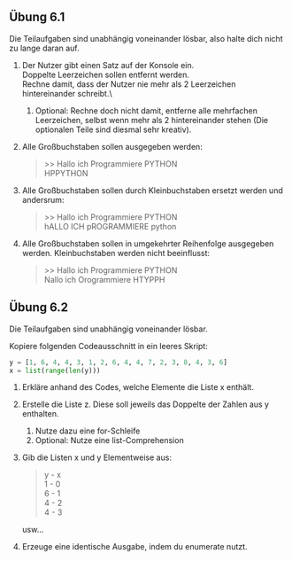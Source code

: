 
## Übung 6.1

Die Teilaufgaben sind unabhängig voneinander lösbar, also halte dich nicht zu lange daran auf.

1. Der Nutzer gibt einen Satz auf der Konsole ein.\
Doppelte Leerzeichen sollen entfernt werden. \
Rechne damit, dass der Nutzer nie mehr als 2 Leerzeichen hintereinander schreibt.\
    1. Optional: Rechne doch nicht damit, entferne alle mehrfachen Leerzeichen, selbst wenn mehr als 2 hintereinander stehen (Die optionalen Teile sind diesmal sehr kreativ).
2. Alle Großbuchstaben sollen ausgegeben werden:
    > \>> Hallo ich Programmiere PYTHON\
    HPPYTHON

3. Alle Großbuchstaben sollen durch Kleinbuchstaben ersetzt werden und andersrum:
    > \>> Hallo ich Programmiere PYTHON\
    hALLO ICH pROGRAMMIERE python

4. Alle Großbuchstaben sollen in umgekehrter Reihenfolge ausgegeben werden. Kleinbuchstaben werden nicht beeinflusst:
    > \>> Hallo ich Programmiere PYTHON\
    Nallo ich Orogrammiere HTYPPH



## Übung 6.2

Die Teilaufgaben sind unabhängig voneinander lösbar.

Kopiere folgenden Codeausschnitt in ein leeres Skript:
```py
y = [1, 6, 4, 4, 3, 1, 2, 6, 4, 4, 7, 2, 3, 8, 4, 3, 6]
x = list(range(len(y)))
```

1. Erkläre anhand des Codes, welche Elemente die Liste x enthält.
2. Erstelle die Liste z. Diese soll jeweils das Doppelte der Zahlen aus y enthalten.
   1. Nutze dazu eine for-Schleife
   2. Optional: Nutze eine list-Comprehension
3. Gib die Listen x und y Elementweise aus:

    >y - x\
    1 - 0\
    6 - 1\
    4 - 2\
    4 - 3

    usw…

4. Erzeuge eine identische Ausgabe, indem du enumerate nutzt.








